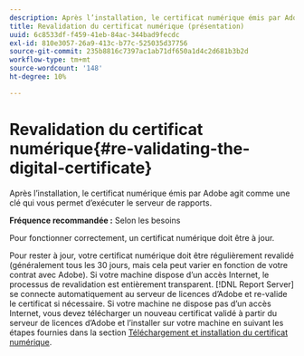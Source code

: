 ```yaml
---
description: Après l’installation, le certificat numérique émis par Adobe agit comme une clé qui vous permet d’exécuter le serveur de rapports.
title: Revalidation du certificat numérique (présentation)
uuid: 6c8533df-f459-41eb-84ac-344bad9fecdc
exl-id: 810e3057-26a9-413c-b77c-525035d37756
source-git-commit: 235b8816c7397ac1ab71df650a1d4c2d681b3b2d
workflow-type: tm+mt
source-wordcount: '148'
ht-degree: 10%

---
```


# Revalidation du certificat numérique{#re-validating-the-digital-certificate}

Après l’installation, le certificat numérique émis par Adobe agit comme une clé qui vous permet d’exécuter le serveur de rapports.

**Fréquence recommandée :** Selon les besoins

Pour fonctionner correctement, un certificat numérique doit être à jour.

Pour rester à jour, votre certificat numérique doit être régulièrement revalidé (généralement tous les 30 jours, mais cela peut varier en fonction de votre contrat avec Adobe). Si votre machine dispose d’un accès Internet, le processus de revalidation est entièrement transparent. [!DNL Report Server] se connecte automatiquement au serveur de licences d’Adobe et re-valide le certificat si nécessaire. Si votre machine ne dispose pas d’un accès Internet, vous devez télécharger un nouveau certificat validé à partir du serveur de licences d’Adobe et l’installer sur votre machine en suivant les étapes fournies dans la section [Téléchargement et installation du certificat numérique](../../../home/c-rpt-oview/c-inst-rpt/c-install-dig-cert/c-install-dig-cert.md#concept-5a61fc67df3643598c7c403962075f76).
